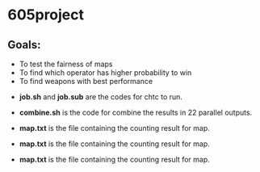 # 605project

## Goals:
- To test the fairness of maps 
- To find which operator has higher probability to win
- To find weapons with best performance

* **job.sh** and **job.sub** are the codes for chtc to run.

* **combine.sh** is the code for combine the results in 22 parallel outputs.

* **map.txt** is the file containing the counting result for map.

* **map.txt** is the file containing the counting result for map.

* **map.txt** is the file containing the counting result for map.

